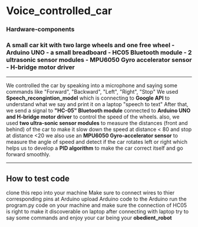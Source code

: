 ﻿# Voice_controlled_car

### Hardware-components
### A small car kit with two large wheels and one free wheel - Arduino UNO - a small breadboard - HC05 Bluetooth module - 2 ultrasonic sensor modules - MPU6050 Gyro accelerator sensor - H-bridge motor driver 
********************
We controlled the car by speaking into a microphone and saying some commands like "Forward", "Backward", "Left", "Right", "Stop"
We used **Speech_recongintion_model** which is connecting to **Google API** to understand what we say and print it on a laptop "speech to text"
After that, we send a signal to **"HC-05" Bluetooth module** connected to **Arduino UNO and H-bridge motor driver** to control the speed of the wheels.
also, we used **two ultra-sonic sensor modules** to measure the distances (front and behind) of the car to make it slow down the speed at distance < 80 and stop at distance <20
we also use an **MPU6050 Gyro-accelerator sensor** to measure the angle of speed and detect if the car rotates left or right which helps us to develop a **PID algorithm** to make the car correct itself and go forward smoothly.
***********
## How to test code
clone this repo into your machine
Make sure to connect wires to thier corresponding pins at Arduino
upload Arduino code to the Arduino
run the program.py code on your machine and make sure the connection of HC05 is right to make it discoverable on laptop
after connecting with laptop try to say some commands and enjoy your car being your  **obedient_robot**
